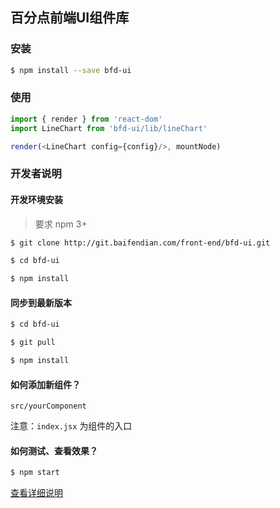 ## 百分点前端UI组件库

### 安装

```sh
$ npm install --save bfd-ui
```

### 使用

```javascript
import { render } from 'react-dom'
import LineChart from 'bfd-ui/lib/lineChart'

render(<LineChart config={config}/>, mountNode)
```

### 开发者说明

#### 开发环境安装

> 要求 npm 3+

```sh
$ git clone http://git.baifendian.com/front-end/bfd-ui.git

$ cd bfd-ui

$ npm install
```

#### 同步到最新版本

```sh
$ cd bfd-ui

$ git pull

$ npm install
```

#### 如何添加新组件？

`src/yourComponent`

注意：`index.jsx` 为组件的入口


#### 如何测试、查看效果？

```sh
$ npm start
```

[查看详细说明](site/README.md)